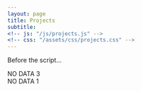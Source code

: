 ```yaml
---
layout: page
title: Projects
subtitle: 
<!-- js: "/js/projects.js" -->
<!-- css: "/assets/css/projects.css" -->
---
```


<p>Before the script...</p>


<script src="https://ajax.googleapis.com/ajax/libs/jquery/2.1.1/jquery.min.js"></script>

<div id="container">
  <div id="output">NO DATA 3</div>
  <div id="output2">NO DATA 1</div>
</div>

<script>
  var url = "http://danieltobon43.pythonanywhere.com/projects";

$.ajax({
  method: "GET",
  cache: false,
  url: url,
  success: function(data) {
    // document.getElementById('output').innerHTML = data.total;
    document.getElementById('output').innerHTML = "rico";
  },
  error: function(error) {
    //What do you want to do with the error?
    document.getElementById('output2').innerHTML = "error nene";
  },
});
  
</script>

